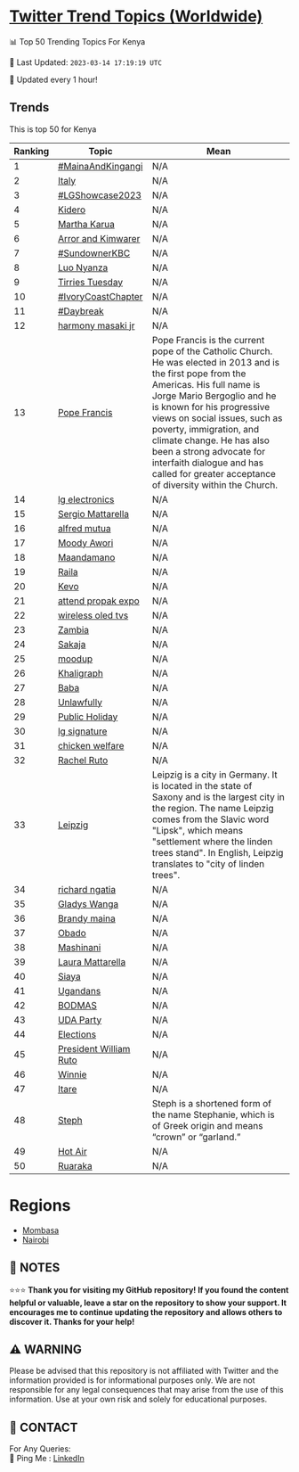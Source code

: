 [Twitter Trend Topics (Worldwide)](https://github.com/ErcinDedeoglu/Twitter-Trend-Topics)
==========


📊 Top 50 Trending Topics For Kenya

📆 Last Updated: `2023-03-14 17:19:19 UTC`

🔧 Updated every 1 hour!


## Trends

This is top 50 for Kenya

| Ranking | Topic | Mean |
| ------- | ------------ | ------------ |
| 1 | [#MainaAndKingangi](http://twitter.com/search?q=%23MainaAndKingangi) | N/A |
| 2 | [Italy](http://twitter.com/search?q=Italy) | N/A |
| 3 | [#LGShowcase2023](http://twitter.com/search?q=%23LGShowcase2023) | N/A |
| 4 | [Kidero](http://twitter.com/search?q=Kidero) | N/A |
| 5 | [Martha Karua](http://twitter.com/search?q=Martha+Karua) | N/A |
| 6 | [Arror and Kimwarer](http://twitter.com/search?q=Arror+and+Kimwarer) | N/A |
| 7 | [#SundownerKBC](http://twitter.com/search?q=%23SundownerKBC) | N/A |
| 8 | [Luo Nyanza](http://twitter.com/search?q=Luo+Nyanza) | N/A |
| 9 | [Tirries Tuesday](http://twitter.com/search?q=Tirries+Tuesday) | N/A |
| 10 | [#IvoryCoastChapter](http://twitter.com/search?q=%23IvoryCoastChapter) | N/A |
| 11 | [#Daybreak](http://twitter.com/search?q=%23Daybreak) | N/A |
| 12 | [harmony masaki jr](http://twitter.com/search?q=harmony+masaki+jr) | N/A |
| 13 | [Pope Francis](http://twitter.com/search?q=Pope+Francis) | Pope Francis is the current pope of the Catholic Church. He was elected in 2013 and is the first pope from the Americas. His full name is Jorge Mario Bergoglio and he is known for his progressive views on social issues, such as poverty, immigration, and climate change. He has also been a strong advocate for interfaith dialogue and has called for greater acceptance of diversity within the Church. |
| 14 | [lg electronics](http://twitter.com/search?q=lg+electronics) | N/A |
| 15 | [Sergio Mattarella](http://twitter.com/search?q=Sergio+Mattarella) | N/A |
| 16 | [alfred mutua](http://twitter.com/search?q=alfred+mutua) | N/A |
| 17 | [Moody Awori](http://twitter.com/search?q=Moody+Awori) | N/A |
| 18 | [Maandamano](http://twitter.com/search?q=Maandamano) | N/A |
| 19 | [Raila](http://twitter.com/search?q=Raila) | N/A |
| 20 | [Kevo](http://twitter.com/search?q=Kevo) | N/A |
| 21 | [attend propak expo](http://twitter.com/search?q=attend+propak+expo) | N/A |
| 22 | [wireless oled tvs](http://twitter.com/search?q=wireless+oled+tvs) | N/A |
| 23 | [Zambia](http://twitter.com/search?q=Zambia) | N/A |
| 24 | [Sakaja](http://twitter.com/search?q=Sakaja) | N/A |
| 25 | [moodup](http://twitter.com/search?q=moodup) | N/A |
| 26 | [Khaligraph](http://twitter.com/search?q=Khaligraph) | N/A |
| 27 | [Baba](http://twitter.com/search?q=Baba) | N/A |
| 28 | [Unlawfully](http://twitter.com/search?q=Unlawfully) | N/A |
| 29 | [Public Holiday](http://twitter.com/search?q=Public+Holiday) | N/A |
| 30 | [lg signature](http://twitter.com/search?q=lg+signature) | N/A |
| 31 | [chicken welfare](http://twitter.com/search?q=chicken+welfare) | N/A |
| 32 | [Rachel Ruto](http://twitter.com/search?q=Rachel+Ruto) | N/A |
| 33 | [Leipzig](http://twitter.com/search?q=Leipzig) | Leipzig is a city in Germany. It is located in the state of Saxony and is the largest city in the region. The name Leipzig comes from the Slavic word "Lipsk", which means "settlement where the linden trees stand". In English, Leipzig translates to "city of linden trees". |
| 34 | [richard ngatia](http://twitter.com/search?q=richard+ngatia) | N/A |
| 35 | [Gladys Wanga](http://twitter.com/search?q=Gladys+Wanga) | N/A |
| 36 | [Brandy maina](http://twitter.com/search?q=Brandy+maina) | N/A |
| 37 | [Obado](http://twitter.com/search?q=Obado) | N/A |
| 38 | [Mashinani](http://twitter.com/search?q=Mashinani) | N/A |
| 39 | [Laura Mattarella](http://twitter.com/search?q=Laura+Mattarella) | N/A |
| 40 | [Siaya](http://twitter.com/search?q=Siaya) | N/A |
| 41 | [Ugandans](http://twitter.com/search?q=Ugandans) | N/A |
| 42 | [BODMAS](http://twitter.com/search?q=BODMAS) | N/A |
| 43 | [UDA Party](http://twitter.com/search?q=UDA+Party) | N/A |
| 44 | [Elections](http://twitter.com/search?q=Elections) | N/A |
| 45 | [President William Ruto](http://twitter.com/search?q=President+William+Ruto) | N/A |
| 46 | [Winnie](http://twitter.com/search?q=Winnie) | N/A |
| 47 | [Itare](http://twitter.com/search?q=Itare) | N/A |
| 48 | [Steph](http://twitter.com/search?q=Steph) | Steph is a shortened form of the name Stephanie, which is of Greek origin and means “crown” or “garland.” |
| 49 | [Hot Air](http://twitter.com/search?q=Hot+Air) | N/A |
| 50 | [Ruaraka](http://twitter.com/search?q=Ruaraka) | N/A |



# Regions

* [Mombasa](</Kenya/Mombasa.md>)
* [Nairobi](</Kenya/Nairobi.md>)



## 📝 NOTES

⭐⭐⭐ **Thank you for visiting my GitHub repository! If you found the content helpful or valuable, leave a star on the repository to show your support. It encourages me to continue updating the repository and allows others to discover it. Thanks for your help!**


## ⚠️ WARNING

Please be advised that this repository is not affiliated with Twitter and the information provided is for informational purposes only. We are not responsible for any legal consequences that may arise from the use of this information. Use at your own risk and solely for educational purposes.


## 📨 CONTACT

 For Any Queries:  
            🏓 Ping Me : [LinkedIn](https://www.linkedin.com/in/ercindedeoglu/)
